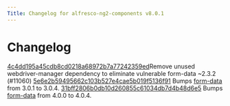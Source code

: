 ```yaml
---
Title: Changelog for alfresco-ng2-components v8.0.1
---
```


# Changelog
[4c4dd195a45cdb8cd0218a68972b7a77242359ed](https://github.com/Alfresco/alfresco-ng2-components/commit/4c4dd195a45cdb8cd0218a68972b7a77242359ed)Remove unused webdriver-manager dependency to eliminate vulnerable form-data ~2.3.2 (#11060)
[5e6e2b59495662c103b527e4cae5b019f5136f91](https://github.com/Alfresco/alfresco-ng2-components/commit/5e6e2b59495662c103b527e4cae5b019f5136f91) Bumps [form-data](https://github.com/form-data/form-data) from 3.0.1 to 3.0.4.
[31bff2806b0db10d260855c61034db7d4b48d6e5](https://github.com/Alfresco/alfresco-ng2-components/commit/31bff2806b0db10d260855c61034db7d4b48d6e5) Bumps [form-data](https://github.com/form-data/form-data) from 4.0.0 to 4.0.4.
